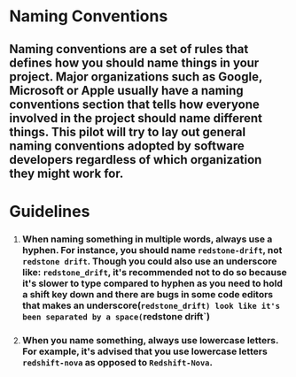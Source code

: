 # **Naming Conventions**

## Naming conventions are a set of rules that defines how you should name things in your project. Major organizations such as Google, Microsoft or Apple usually have a naming conventions section that tells how everyone involved in the project should name different things. This pilot will try to lay out general naming conventions adopted by software developers regardless of which organization they might work for. 


# **Guidelines**

1. ### When naming something in multiple words, always use a hyphen. For instance, you should name `redstone-drift`, not `redstone drift`. Though you could also use an underscore like: `redstone_drift`, it's recommended not to do so because it's slower to type compared to hyphen as you need to hold a shift key down and there are bugs in some code editors that makes an underscore(`redstone_drift) look like it's been separated by a space(`redstone drift`) 

2. ### When you name something, always use lowercase letters. For example, it's advised that you use lowercase letters `redshift-nova` as opposed to `Redshift-Nova`.